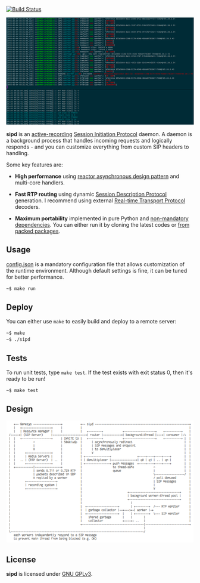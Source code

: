 [![Build Status](https://travis-ci.org/initbar/sipd.svg?branch=master)](https://travis-ci.org/initbar/sipd)

![](./docs/sample.png)

**sipd** is an [active-recording](https://en.wikipedia.org/wiki/VoIP_recording) [Session Initiation Protocol](https://www.ietf.org/rfc/rfc3261.txt) daemon. A daemon is a background process that handles incoming requests and logically responds - and you can customize everything from custom SIP headers to handling.

Some key features are:

- **High performance** using [reactor asynchronous design pattern](https://en.wikipedia.org/wiki/Reactor_pattern) and multi-core handlers.

- **Fast RTP routing** using dynamic [Session Description Protocol](https://en.wikipedia.org/wiki/Session_Description_Protocol) generation. I recommend using external [Real-time Transport Protocol](https://en.wikipedia.org/wiki/Real-time_Transport_Protocol) decoders.

- **Maximum portability** implemented in pure Python and [non-mandatory dependencies](./requirements.txt). You can either run it by cloning the latest codes or [from packed packages](https://github.com/initbar/sipd/releases).

## Usage

[config.json](./config.json) is a mandatory configuration file that allows customization of the runtime environment. Although default settings is fine, it can be tuned for better performance.

```bash
~$ make run
```

## Deploy

You can either use `make` to easily build and deploy to a remote server:

```bash
~$ make
~$ ./sipd
```

## Tests

To run unit tests, type `make test`. If the test exists with exit status 0, then it's ready to be run!

```bash
~$ make test
```

## Design

![](./docs/design.png)

## License

**sipd** is licensed under [GNU GPLv3](./LICENSE.md).

